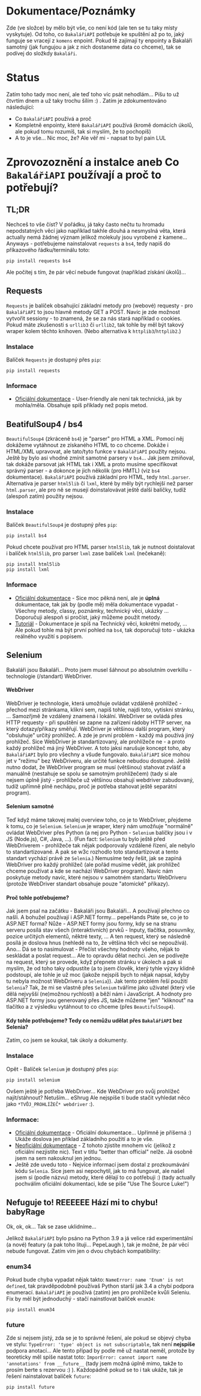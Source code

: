 # Dokumentace/Poznámky
Zde (ve složce) by mělo být vše, co není kód (ale ten se tu taky místy vyskytuje). Od toho, co `BakalářiAPI` potřebuje ke spuštění až po to, jaký funguje se vracejí z `komens` enpoint. Pokud tě zajímají ty enpointy a Bakaláři samotný (jak fungujou a jak z nich dostaneme data co chceme), tak se podívej do složkdy `Bakaláři`.

# Status
Zatím toho tady moc není, ale teď toho víc psát nehodlám... Píšu to už čtvrtím dnem a už taky trochu šílím :) . Zatím je zdokumentováno následující:
- Co `BakalářiAPI` používá a proč
- Kompletně enpointy, které `BakalářiAPI` používá (kromě domácích úkolů, ale pokud tomu rozumíš, tak si myslím, že to pochopíš)
- A to je vše... Nic moc, že? Ale věř mi - napsat to byl pain LUL

# Zprovozoznění a instalce aneb Co `BakalářiAPI` používají a proč to potřebují?

## TL;DR
Nechceš to vše číst? V pořádku, já taky často nečtu tu hromadu nepodstatných věcí jako například takhle dlouhá a nesmyslná věta, která actually nemá žádnej význam jelikož molekuly jsou vyrobené z kamene... Anyways - potřebujeme nainstalovat `requests` a `bs4`, tedy napiš do příkazového řádku/terminálu toto:
```
pip install requests bs4
```
Ale počítej s tím, že pár věcí nebude fungovat (například získání úkolů)...

## Requests
`Requests` je balíček obsahující základní metody pro (webové) requesty - pro `BakalářiAPI` to jsou hlavně metody GET a POST. Navíc je zde možnost vytvořit sessiony - to znamená, že se za nás stará například o cookies. Pokud máte zkušenosti s `urllib3` či `urllib2`, tak tohle by měl být takový wraper kolem těchto knihoven. (Nebo alternativa k `httplib3`/`httplib2`.)
### Instalace
Balíček `Requests` je dostupný přes `pip`:
```
pip install requests
```
### Informace
- [Oficiální dokumentace](https://requests.readthedocs.io/en/master/) - User-friendly ale není tak technická, jak by mohla/měla. Obsahuje spíš příklady než popis metod.


## BeatifulSoup4 / bs4
`BeautifulSoup4` (zkráceně `bs4`) je "parser" pro HTML a XML. Pomocí něj dokážeme vytáhnout ze získaného HTML to co chceme. Dokáže i HTML/XML upravovat, ale tato/tyto funkce v `BakalářiAPI` použity nejsou. Ještě by bylo asi vhodné zmínit samotné parsery v `bs4`... Jak jsem zmiňoval, tak dokáže parsovat jak HTML tak i XML a proto musíme specifikovat správný parser - a dokonce je jich několik (pro HMTL) (viz `bs4` dokumentace). `BakalářiAPI` používá základní pro HTML, tedy `html.parser`. Alternativa je parser `html5lib` či `lxml`, které by měly být rychlejší než parser `html.parser`, ale pro ně se musejí doinstalovávat ještě další balíčky, tudíž (alespoň zatím) použity nejsou.
### Instalace
Balíček `BeautifulSoup4` je dostupný přes `pip`:
```
pip install bs4
```
Pokud chcete používat pro HTML parser `html5lib`, tak je nutnost doistalovat i balíček `html5lib`, pro parser `lxml` zase balíček `lxml` (nečekaně):
```
pip install html5lib
pip install lxml
```
### Informace
- [Oficiální dokumentace](https://www.crummy.com/software/BeautifulSoup/bs4/doc/) - Sice moc pěkná není, ale je **úplná** dokumentace, tak jak by (podle mě) měla dokumentace vypadat - Všechny metody, classy, poznámky, technický věci, ukázky ... Doporučuji alespoň si pročíst, jaký můžeme použít metody.
- [Tutoriál](https://realpython.com/beautiful-soup-web-scraper-python/) - Dokumentace je spíš na Technický věci, kokrétní metody, ... Ale pokud tohle má být první pohled na `bs4`, tak doporučuji toto - ukázka reálného využití s popisem.


## Selenium
Bakaláři jsou Bakaláři... Proto jsem musel šáhnout po absolutním overkillu - technologie (/standart) WebDriver.
#### WebDriver
WebDriver je technologie, která umožňuje ovládat vzdáleně prohlížeč - přechod mezi stránkama, klikni sem, napiš tohle, najdi toto, vytiskni stránku, ... Samozřjmě že vzdálený znamená i lokální. WebDriver se ovládá přes HTTP requesty - při spuštění se zapne na zařízení rádoby HTTP server, na který dotazy/příkazy směřují. WebDriver je většinou další program, který "obsluhuje" určitý prohlížeč. A zde je první problém - každý má používá jiný prohlížeč. Sice WebDriver je standartizovaný, ale prohlížeče ne - a proto každý prohlížeč má jiný WebDriver. A toto jaksi narušuje koncept toho, aby `BakalářiAPI` bylo pro všechny a všude fungovalo. `BakalářiAPI` sice mohou jet v "režimu" bez WebDriveru, ale určité funkce nebudou dostupné. Ještě nutno dodat, že WebDriver program se musí (většinou) stahovat zvlášť a manuálně (nestahuje se spolu se samotným prohlížečem) (tady si ale nejsem úplně jistý - prohlížeče už většinou obsahují webdriver zabudovaný, tudíž upřímně plně nechápu, proč je potřeba stahovat ještě separátní program). 
#### Selenium samotné
Teď když máme takovej malej overview toho, co je to WebDriver, přejdeme k tomu, co je `Selenium`. `Selenium` je wraper, který nám umožňuje "normálně" ovládat WebDriver přes Python (a nej pro Python - `Selenium` balíčky jsou i v JS (Node.js), C#, Java, ...). (Fun fact: `Selenium` tu bylo ještě před WebDriverem - prohlížeče tak nějak podporovaly vzdálené řízení, ale nebylo to standartizované. A pak se w3c rozhodlo toto standartizovat a tento standart vychází právě ze `Selenia`.) Nemusíme tedy řešit, jak se zapíná WebDriver pro každý prohlížeč (ale pořád musíme vědět, jak prohlížeč chceme používat a kde se nachází WebDriver program). Navíc nám poskytuje metody navíc, které nejsou v samotném standartu WebDriveru (protože WebDriver standart obsahuje pouze "atomické" příkazy).
#### Proč tohle potřebujeme?
Jak jsem psal na začátku - Bakaláři jsou Bakaláři... A používají přechno co našli. A bohužel používají i ASP.NET formy... pepeHands Ptáte se, co je to ASP.NET forma? Nůže - ASP.NET formy jsou formy, kdy se na stranu serveru posílá stav všech (interaktivních) prvků - Inputy, tlačítka, posuvníky, pozice určitých elementů, něktré texty, ... A ten request, který se následně posílá je doslova hnus (nehledě na to, že většina těch věcí se nepoužívá). Ano... Dá se to nasimulovat - Přečíst všechny hodnoty všeho, nějak to seskládat a poslat request... Ale to opravdu dělat nechci. Jen se podívejte na request, který se provede, když přepnete stránku v úkolech a pak si myslím, že od toho taky odpustíte (a to jsem člověk, který tyhle výzvy klidně podstoupí, ale tohle je už moc (jakože nejspíš bych to nějak napsal, kdyby tu nebyla možnost WebDriveru a `Selenia`)). Jak tento problém řeší použití `Selenia`? Tak, že mi se vlastně přes `Selenium` tváříme jako uživatel (který vše dělá nejvyšší (ne)možnou rychlostí) a běží nám i JavaScript. A hodnoty pro ASP.NET formy jsou generovaný přes JS, takže můžeme "jen" "kliknout" na tlačítko a z výsledku vytáhnout to co chceme (přes `BeautifulSoup4`).
#### Kdy tohle potřebujeme? Tedy co nemůžu udělat přes `BakalářiAPI` bez Selenia?
Zatím, co jsem se koukal, tak úkoly a dokumenty.
### Instalace
Opět - Balíček `Selenium` je dostupný přes `pip`:
```
pip install selenium
```
Ovšem ještě je potřeba WebDriver... Kde WebDriver pro svůj prohlížeč najít/stáhnout? Netuším... eShrug Ale nejspíše ti bude stačit vyhledat něco jako `*TVŮJ_PROHLÍŽEČ* webdriver` :).
### Informace:
- [Oficiální dokumentace](https://www.selenium.dev/selenium/docs/api/py/index.html) - Oficiální dokumentace... Upřímně je příšerná :) Ukáže doslova jen příklad základního použití a to je vše.
- [Neoficiální dokumentace](https://selenium-python.readthedocs.io/) - Z tohoto zjistíte mnohem víc (jelikož z oficiální nezjistíte nic). Text v titlu "better than official" nelže. Já osobně jsem na sem nakouknul jen jednou.
- Ještě zde uvedu toto - Nejvíce informací jsem dostal z prozkoumávání kódu `Selenia`. Sice jsem asi nepochytil, jak to má fungovat, ale našel jsem si (podle názvu) metody, které dělají to co potřebuji :) (tady actually pochválím oficiální dokumentaci, kde se píše "Use The Source Luke!")

## Nefuguje to! REEEEEE Hází mi to chybu! babyRage
Ok, ok, ok... Tak se zase uklidníme...


Jelikož `BakalářiAPI` bylo psáno na Python 3.9 a já velice rád experimentální (a nové) featury (a pak toho lituji... PepeLaugh ), tak je možné, že pár věcí nebude fungovat. Zatím vím jen o dvou chybách kompatibility:

### enum34
Pokud bude chyba vypadat nějak takto: `NameError: name 'Enum' is not defined`, tak pravděpodobně používaš Python starší jak 3.4 a chybí podpora enumerací. `BakalářiAPI` je používá (zatím) jen pro prohlížeče kvůli Seleniu. Fix by měl být jednoduchý - stačí nainstlovat balíček `enum34`:
```
pip install enum34
```

### future
Zde si nejsem jistý, zda se je to správné řešení, ale pokud se objevý chyba ve stylu: `TypeError: 'type' object is not subscriptable`, tak není **nejspíše** podpora anotací... Ale tento případ by podle mě už nastat neměl, protože by teoreticky měl spíše nastat toto: `ImporError: cannot import name 'annotations' from __future__` (tady jsem možná úplně mimo, takže to prosím berte s rezervou :) ). Každopádně pokud se to i tak ukáže, tak je řešení nainstalovat balíček `future`:
```
pip install future
```
